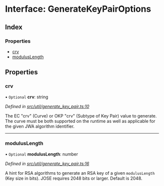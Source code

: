 # Interface: GenerateKeyPairOptions

## Index

### Properties

* [crv](_util_generate_key_pair_.generatekeypairoptions.md#crv)
* [modulusLength](_util_generate_key_pair_.generatekeypairoptions.md#moduluslength)

## Properties

### crv

• `Optional` **crv**: string

*Defined in [src/util/generate_key_pair.ts:10](https://github.com/panva/jose/blob/v3.2.0/src/util/generate_key_pair.ts#L10)*

The EC "crv" (Curve) or OKP "crv" (Subtype of Key Pair) value to generate.
The curve must be both supported on the runtime as well as applicable for
the given JWA algorithm identifier.

___

### modulusLength

• `Optional` **modulusLength**: number

*Defined in [src/util/generate_key_pair.ts:16](https://github.com/panva/jose/blob/v3.2.0/src/util/generate_key_pair.ts#L16)*

A hint for RSA algorithms to generate an RSA key of a given `modulusLength`
(Key size in bits). JOSE requires 2048 bits or larger. Default is 2048.
